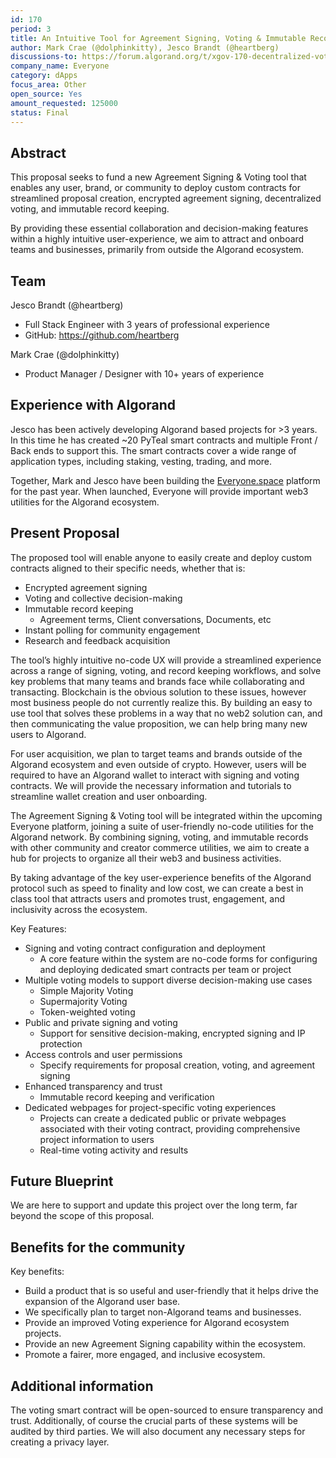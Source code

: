 ```yaml
---
id: 170
period: 3
title: An Intuitive Tool for Agreement Signing, Voting & Immutable Record Keeping with No-code Contract
author: Mark Crae (@dolphinkitty), Jesco Brandt (@heartberg)
discussions-to: https://forum.algorand.org/t/xgov-170-decentralized-voting-infrastructure/11260
company_name: Everyone
category: dApps
focus_area: Other
open_source: Yes
amount_requested: 125000
status: Final
---
```


## Abstract
This proposal seeks to fund a new Agreement Signing & Voting tool that enables any user, brand, or community to deploy custom contracts for streamlined proposal creation, encrypted agreement signing, decentralized voting, and immutable record keeping.

By providing these essential collaboration and decision-making features within a highly intuitive user-experience, we aim to attract and onboard teams and businesses, primarily from outside the Algorand ecosystem.

## Team
Jesco Brandt (@heartberg)
* Full Stack Engineer with 3 years of professional experience
* GitHub: https://github.com/heartberg

Mark Crae (@dolphinkitty)
* Product Manager / Designer with 10+ years of experience

## Experience with Algorand
Jesco has been actively developing Algorand based projects for >3 years. In this time he has created ~20 PyTeal smart contracts and multiple Front / Back ends to support this. The smart contracts cover a wide range of application types, including staking, vesting, trading, and more.

Together, Mark and Jesco have been building the <a href="http://everyone.space">Everyone.space</a> platform for the past year. When launched, Everyone will provide important web3 utilities for the Algorand ecosystem.

## Present Proposal
The proposed tool will enable anyone to easily create and deploy custom contracts aligned to their specific needs, whether that is:
* Encrypted agreement signing
* Voting and collective decision-making
* Immutable record keeping
  * Agreement terms, Client conversations, Documents, etc
* Instant polling for community engagement
* Research and feedback acquisition

The tool’s highly intuitive no-code UX will provide a streamlined experience across a range of signing, voting, and record keeping workflows, and solve key problems that many teams and brands face while collaborating and transacting. Blockchain is the obvious solution to these issues, however most business people do not currently realize this. By building an easy to use tool that solves these problems in a way that no web2 solution can, and then communicating the value proposition, we can help bring many new users to Algorand.

For user acquisition, we plan to target teams and brands outside of the Algorand ecosystem and even outside of crypto. However, users will be required to have an Algorand wallet to interact with signing and voting contracts. We will provide the necessary information and tutorials to streamline wallet creation and user onboarding.

The Agreement Signing & Voting tool will be integrated within the upcoming Everyone platform, joining a suite of user-friendly no-code utilities for the Algorand network. By combining signing, voting, and immutable records with other community and creator commerce utilities, we aim to create a hub for projects to organize all their web3 and business activities.

By taking advantage of the key user-experience benefits of the Algorand protocol such as speed to finality and low cost, we can create a best in class tool that attracts users and promotes trust, engagement, and inclusivity across the ecosystem.

Key Features:
* Signing and voting contract configuration and deployment
  * A core feature within the system are no-code forms for configuring and deploying dedicated smart contracts per team or project
* Multiple voting models to support diverse decision-making use cases
  * Simple Majority Voting
  * Supermajority Voting
  * Token-weighted voting
* Public and private signing and voting
  * Support for sensitive decision-making, encrypted signing and IP protection
* Access controls and user permissions
  * Specify requirements for proposal creation, voting, and agreement signing
* Enhanced transparency and trust
  * Immutable record keeping and verification
* Dedicated webpages for project-specific voting experiences
  * Projects can create a dedicated public or private webpages associated with their voting contract, providing comprehensive project information to users
  * Real-time voting activity and results
 
## Future Blueprint
We are here to support and update this project over the long term, far beyond the scope of this proposal.

## Benefits for the community
Key benefits:
* Build a product that is so useful and user-friendly that it helps drive the expansion of the Algorand user base.
* We specifically plan to target non-Algorand teams and businesses.
* Provide an improved Voting experience for Algorand ecosystem projects.
* Provide an new Agreement Signing capability within the ecosystem.
* Promote a fairer, more engaged, and inclusive ecosystem.

## Additional information
The voting smart contract will be open-sourced to ensure transparency and trust. Additionally, of course the crucial parts of these systems will be audited by third parties. We will also document any necessary steps for creating a privacy layer.
